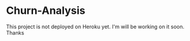 # Churn-Analysis
This project is not deployed on Heroku yet. I'm will be working on it soon.
Thanks
